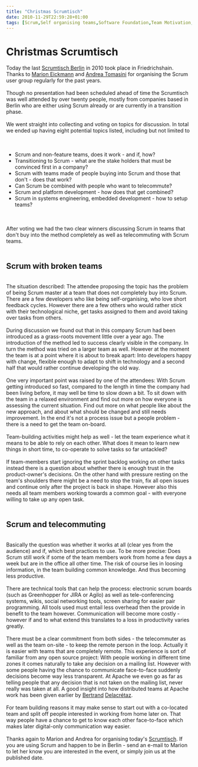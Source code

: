 ```yaml
---
title: "Christmas Scrumtisch"
date: 2010-11-29T22:59:28+01:00
tags: [Scrum,Self organising teams,Software Foundation,Team Motivation,team,]
---
```


# Christmas Scrumtisch


Today the last <a href="http://scrumtisch.net">Scrumtisch Berlin</a> in 2010 took place in Friedrichshain. Thanks to <a 
href="https://www.xing.com/profile/Marion_Eickmann">Marion Eickmann</a> and <a 
href="http://de.linkedin.com/in/andreat">Andrea Tomasini</a> for organising the Scrum user group regularly for the past 
years.<br><br>Though no presentation had been scheduled ahead of time the Scrumtisch was well attended by over twenty 
people, mostly from companies based in Berlin who are either using Scrum already or are currently in a transition 
phase.<br><br>We went straight into collecting and voting on topics for discussion. In total we ended up having eight 
potential topics listed, including but not limited to<br><br><ul><br><li>Scrum and non-feature teams, does it work - 
and if, how?<br><li>Transitioning to Scrum - what are the stake holders that must be convinced first in a 
company?<br><li>Scrum with teams made of people buying into Scrum and those that don't - does that work?<br><li>Can 
Scrum be combined with people who want to telecommute?<br><li>Scrum and platform development - how does that get 
combined?<br><li>Scrum in systems engineering, embedded development - how to setup teams?<br></ul><br><br>After voting 
we had the two clear winners discussing Scrum in teams that don't buy into the method completely as well as 
telecommuting with Scrum teams.<br><br><h2>Scrum with broken teams</h2><br>The situation described: The attendee 
proposing the topic has the problem of being Scrum master at  a team that does not completely buy into Scrum. There are 
a few developers who like being self-organising, who love short feedback cycles. However there are a few others who 
would rather stick with their technological niche, get tasks assigned to them and avoid taking over tasks from 
others.<br><br>During discussion we found out that in this company Scrum had been introduced as a grass-roots movement 
little over a year ago. The introduction of the method led to success clearly visible in the company. In turn the 
method was tried on a larger team as well. However at the moment the team is at a point where it is about to break 
apart: Into developers happy with change, flexible enough to adapt to shift in technology and a second half that would 
rather continue developing the old way.<br><br>One very important point was raised by one of the attendees: With Scrum 
getting introduced so fast, compared to the length in time the company had been living before, it may well be time to 
slow down a bit. To sit down with the team in a relaxed environment and find out more on how everyone is assessing the 
current situation. Find out more on what people like about the new approach, and about what should be changed and still 
needs improvement. In the end it's not a process issue but a people problem - there is a need to get the team 
on-board.<br><br>Team-building activities might help as well - let the team experience what it means to be able to rely 
on each other. What does it mean to learn new things in short time, to co-operate to solve tasks so far 
untackled?<br><br>If team-members start ignoring the sprint backlog working on other tasks instead there is a question 
about whether there is enough trust in the product-owner's decisions. On the other hand with pressure resting on the 
team's shoulders there might be a need to stop the train, fix all open issues and continue only after the project is 
back in shape. However also this needs all team members working towards a common goal - with everyone willing to take 
up any open task.<br><br><h2>Scrum and telecommuting</h2><br>Basically the question was whether it works at all (clear 
yes from the audience) and if, which best practices to use. To be more precise: Does Scrum still work if some of the 
team members work from home a few days a week but are in the office all other time. The risk of course lies in loosing 
information, in the team building common knowledge. And thus becoming less productive.<br><br>There are technical tools 
that can help the process: electronic scrum boards (such as Greenhopper for JIRA or Agilo) as well as tele-conferencing 
systems, wikis, social networking tools, screen sharing for easier pair programming. All tools used must entail less 
overhead then the provide in benefit to the team however. Communication will become more costly - however if and to 
what extend this translates to a loss in productivity varies greatly.<br><br>There must be a clear commitment from both 
sides - the telecommuter as well as the team on-site - to keep the remote person in the loop. Actually it is easier 
with teams that are completely remote. This experience is sort of familiar from any open source project: With people 
working in different time zones it comes naturally to take any decision on a mailing list. However with some people 
having the chance to communicate face-to-face suddenly decisions become way less transparent. At Apache we even go as 
far as telling people that any decision that is not taken on the mailing list, never really was taken at all. A good 
insight into how distributed teams at Apache work has been given earlier by <a 
href="http://grep.codeconsult.ch/2009/11/17/what-makes-apache-tick/">Bertrand</a> <a 
href="http://grep.codeconsult.ch/2010/07/16/this-is-how-we-work-at-apache"/>Delacrétaz</a>.<br><br>For team building 
reasons it may make sense to start out with a co-located team and split off people interested in working from home 
later on. That way people have a chance to get to know each other face-to-face which makes later digital-only 
communication way easier.<br><br>Thanks again to Marion and Andrea for organising today's <a 
href="http://scrumtisch.net">Scrumtisch</a>. If you are using Scrum and happen to be in Berlin - send an e-mail to 
Marion to let her know you are interested in the event, or simply join us at the published date.
